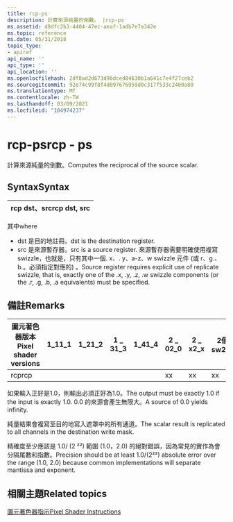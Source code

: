 ```yaml
---
title: rcp-ps
description: 計算來源純量的倒數。 |rcp-ps
ms.assetid: d8dfc2b3-4404-47ec-aeaf-1adb7e7a342e
ms.topic: reference
ms.date: 05/31/2018
topic_type:
- apiref
api_name: ''
api_type: ''
api_location: ''
ms.openlocfilehash: 2df8ad2d673d96dced84630b1a641c7e4f27ceb2
ms.sourcegitcommit: 92e74c99f8f4d097676959d0c317f533c2400a80
ms.translationtype: MT
ms.contentlocale: zh-TW
ms.lasthandoff: 03/09/2021
ms.locfileid: "104974237"
---
```

# <a name="rcp---ps"></a><span data-ttu-id="d0420-104">rcp-ps</span><span class="sxs-lookup"><span data-stu-id="d0420-104">rcp - ps</span></span>

<span data-ttu-id="d0420-105">計算來源純量的倒數。</span><span class="sxs-lookup"><span data-stu-id="d0420-105">Computes the reciprocal of the source scalar.</span></span>

## <a name="syntax"></a><span data-ttu-id="d0420-106">Syntax</span><span class="sxs-lookup"><span data-stu-id="d0420-106">Syntax</span></span>



| <span data-ttu-id="d0420-107">rcp dst、src</span><span class="sxs-lookup"><span data-stu-id="d0420-107">rcp dst, src</span></span> |
|--------------|



 

<span data-ttu-id="d0420-108">其中</span><span class="sxs-lookup"><span data-stu-id="d0420-108">where</span></span>

-   <span data-ttu-id="d0420-109">dst 是目的地註冊。</span><span class="sxs-lookup"><span data-stu-id="d0420-109">dst is the destination register.</span></span>
-   <span data-ttu-id="d0420-110">src 是來源暫存器。</span><span class="sxs-lookup"><span data-stu-id="d0420-110">src is a source register.</span></span> <span data-ttu-id="d0420-111">來源暫存器需要明確使用複寫 swizzle，也就是，只有其中一個. x、. y、a-z、w swizzle 元件 (或 r、g.、b.。必須指定對應的) 。</span><span class="sxs-lookup"><span data-stu-id="d0420-111">Source register requires explicit use of replicate swizzle, that is, exactly one of the .x, .y, .z, .w swizzle components (or the .r, .g, .b, .a equivalents) must be specified.</span></span>

## <a name="remarks"></a><span data-ttu-id="d0420-112">備註</span><span class="sxs-lookup"><span data-stu-id="d0420-112">Remarks</span></span>



| <span data-ttu-id="d0420-113">圖元著色器版本</span><span class="sxs-lookup"><span data-stu-id="d0420-113">Pixel shader versions</span></span> | <span data-ttu-id="d0420-114">1\_1</span><span class="sxs-lookup"><span data-stu-id="d0420-114">1\_1</span></span> | <span data-ttu-id="d0420-115">1\_2</span><span class="sxs-lookup"><span data-stu-id="d0420-115">1\_2</span></span> | <span data-ttu-id="d0420-116">1 \_ 3</span><span class="sxs-lookup"><span data-stu-id="d0420-116">1\_3</span></span> | <span data-ttu-id="d0420-117">1\_4</span><span class="sxs-lookup"><span data-stu-id="d0420-117">1\_4</span></span> | <span data-ttu-id="d0420-118">2 \_ 0</span><span class="sxs-lookup"><span data-stu-id="d0420-118">2\_0</span></span> | <span data-ttu-id="d0420-119">2 \_ x</span><span class="sxs-lookup"><span data-stu-id="d0420-119">2\_x</span></span> | <span data-ttu-id="d0420-120">2個 \_ sw</span><span class="sxs-lookup"><span data-stu-id="d0420-120">2\_sw</span></span> | <span data-ttu-id="d0420-121">3 \_ 0</span><span class="sxs-lookup"><span data-stu-id="d0420-121">3\_0</span></span> | <span data-ttu-id="d0420-122">3個 \_ sw</span><span class="sxs-lookup"><span data-stu-id="d0420-122">3\_sw</span></span> |
|-----------------------|------|------|------|------|------|------|-------|------|-------|
| <span data-ttu-id="d0420-123">rcp</span><span class="sxs-lookup"><span data-stu-id="d0420-123">rcp</span></span>                   |      |      |      |      | <span data-ttu-id="d0420-124">x</span><span class="sxs-lookup"><span data-stu-id="d0420-124">x</span></span>    | <span data-ttu-id="d0420-125">x</span><span class="sxs-lookup"><span data-stu-id="d0420-125">x</span></span>    | <span data-ttu-id="d0420-126">x</span><span class="sxs-lookup"><span data-stu-id="d0420-126">x</span></span>     | <span data-ttu-id="d0420-127">x</span><span class="sxs-lookup"><span data-stu-id="d0420-127">x</span></span>    | <span data-ttu-id="d0420-128">x</span><span class="sxs-lookup"><span data-stu-id="d0420-128">x</span></span>     |



 

<span data-ttu-id="d0420-129">如果輸入正好是1.0，則輸出必須正好為1.0。</span><span class="sxs-lookup"><span data-stu-id="d0420-129">The output must be exactly 1.0 if the input is exactly 1.0.</span></span> <span data-ttu-id="d0420-130">0.0 的來源會產生無限大。</span><span class="sxs-lookup"><span data-stu-id="d0420-130">A source of 0.0 yields infinity.</span></span>

<span data-ttu-id="d0420-131">純量結果會複寫至目的地寫入遮罩中的所有通道。</span><span class="sxs-lookup"><span data-stu-id="d0420-131">The scalar result is replicated to all channels in the destination write mask.</span></span>

<span data-ttu-id="d0420-132">精確度至少應該是 1.0/ (2 ²²) 範圍 (1.0，2.0) 的絕對錯誤，因為常見的實作為會分隔尾數和指數。</span><span class="sxs-lookup"><span data-stu-id="d0420-132">Precision should be at least 1.0/(2²²) absolute error over the range (1.0, 2.0) because common implementations will separate mantissa and exponent.</span></span>

## <a name="related-topics"></a><span data-ttu-id="d0420-133">相關主題</span><span class="sxs-lookup"><span data-stu-id="d0420-133">Related topics</span></span>

<dl> <dt>

[<span data-ttu-id="d0420-134">圖元著色器指示</span><span class="sxs-lookup"><span data-stu-id="d0420-134">Pixel Shader Instructions</span></span>](dx9-graphics-reference-asm-ps-instructions.md)
</dt> </dl>

 

 




